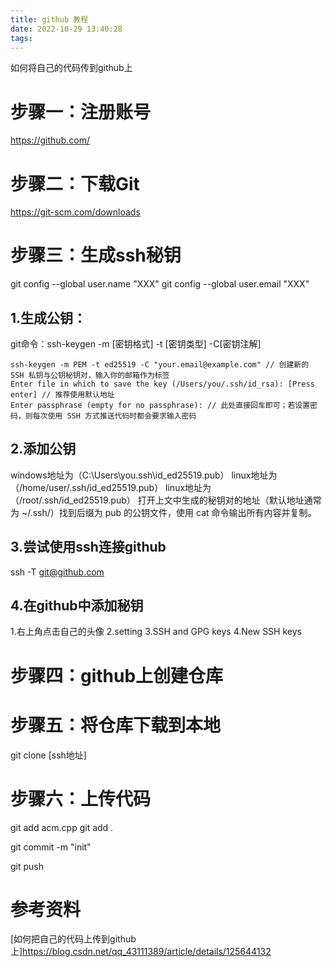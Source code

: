 ```yaml
---
title: github 教程
date: 2022-10-29 13:40:28
tags:
---
```


如何将自己的代码传到github上
# 步骤一：注册账号
https://github.com/


# 步骤二：下载Git
https://git-scm.com/downloads


# 步骤三：生成ssh秘钥
git config --global user.name "XXX"
git config --global user.email "XXX"
## 1.生成公钥：
git命令：ssh-keygen  -m [密钥格式]  -t [密钥类型]  -C[密钥注解] 
```
ssh-keygen -m PEM -t ed25519 -C "your.email@example.com" // 创建新的 SSH 私钥与公钥秘钥对，输入你的邮箱作为标签
Enter file in which to save the key (/Users/you/.ssh/id_rsa): [Press enter] // 推荐使用默认地址
Enter passphrase (empty for no passphrase): // 此处直接回车即可；若设置密码，则每次使用 SSH 方式推送代码时都会要求输入密码
```
## 2.添加公钥
windows地址为（C:\Users\you\.ssh\id_ed25519.pub）
linux地址为（/home/user/.ssh/id_ed25519.pub）
linux地址为（/root/.ssh/id_ed25519.pub）
打开上文中生成的秘钥对的地址（默认地址通常为 ~/.ssh/）找到后缀为 pub 的公钥文件，使用 cat 命令输出所有内容并复制。

## 3.尝试使用ssh连接github
ssh -T git@github.com


## 4.在github中添加秘钥
1.右上角点击自己的头像
2.setting
3.SSH and GPG keys
4.New SSH keys  



# 步骤四：github上创建仓库



# 步骤五：将仓库下载到本地
git clone [ssh地址]



# 步骤六：上传代码
git add acm.cpp
git add .


git commit -m "init"


git push



# 参考资料

[如何把自己的代码上传到github上]https://blog.csdn.net/qq_43111389/article/details/125644132




























































